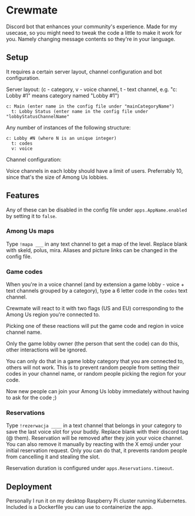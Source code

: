 # Crewmate
Discord bot that enhances your community's experience.
Made for my usecase, so you might need to tweak the code a little to make it work for you. Namely changing message contents so they're in your language.

## Setup
It requires a certain server layout, channel configuration and bot configuration.

Server layout: (c - category, v - voice channel, t - text channel, e.g. "c: Lobby #1" means category named "Lobby #1")
```
c: Main (enter name in the config file under "mainCategoryName")
  t: Lobby Status (enter name in the config file under "lobbyStatusChannelName"
```
Any number of instances of the following structure:

```
c: Lobby #N (where N is an unique integer)
  t: codes
  v: voice
```

Channel configuration:

Voice channels in each lobby should have a limit of users. Preferrably 10, since that's the size of Among Us lobbies.

## Features
Any of these can be disabled in the config file under `apps.AppName.enabled` by setting it to `false`.

### Among Us maps
Type `!mapa ___` in any text channel to get a map of the level. Replace blank with skeld, polus, mira. Aliases and picture links can be changed in the config file.

### Game codes
When you're in a voice channel (and by extension a game lobby - voice + text channels grouped by a category), type a 6 letter code in the `codes` text channel.

Crewmate will react to it with two flags (US and EU) corresponding to the Among Us region you're connected to.

Picking one of these reactions will put the game code and region in voice channel name.

Only the game lobby owner (the person that sent the code) can do this, other interactions will be ignored.

You can only do that in a game lobby category that you are connected to, others will not work. This is to prevent random people from setting their codes in your channel name, or random people picking the region for your code.

Now new people can join your Among Us lobby immediately without having to ask for the code ;)

### Reservations 
Type `!rezerwacja ____` in a text channel that belongs in your category to save the last voice slot for your buddy. Replace blank with their discord tag (@ them).
Reservation will be removed after they join your voice channel. You can also remove it manually by reacting with the X emoji under your initial reservation request. Only you can do that, it prevents random people from cancelling it and stealing the slot.

Reservation duration is configured under `apps.Reservations.timeout`.


## Deployment
Personally I run it on my desktop Raspberry Pi cluster running Kubernetes.
Included is a Dockerfile you can use to containerize the app.

